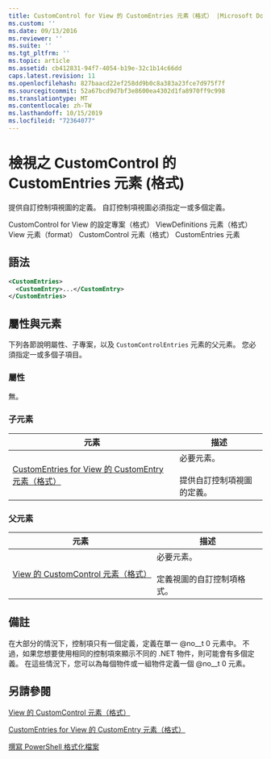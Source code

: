 ```yaml
---
title: CustomControl for View 的 CustomEntries 元素（格式） |Microsoft Docs
ms.custom: ''
ms.date: 09/13/2016
ms.reviewer: ''
ms.suite: ''
ms.tgt_pltfrm: ''
ms.topic: article
ms.assetid: cb412831-94f7-4054-b19e-32c1b14c66dd
caps.latest.revision: 11
ms.openlocfilehash: 827baacd22ef258dd9b0c8a383a23fce7d975f7f
ms.sourcegitcommit: 52a67bcd9d7bf3e8600ea4302d1fa8970ff9c998
ms.translationtype: MT
ms.contentlocale: zh-TW
ms.lasthandoff: 10/15/2019
ms.locfileid: "72364077"
---
```

# <a name="customentries-element-for-customcontrol-for-view-format"></a>檢視之 CustomControl 的 CustomEntries 元素 (格式)

提供自訂控制項視圖的定義。 自訂控制項視圖必須指定一或多個定義。

CustomControl for View 的設定專案（格式） ViewDefinitions 元素（格式） View 元素（format） CustomControl 元素（格式） CustomEntries 元素

## <a name="syntax"></a>語法

```xml
<CustomEntries>
  <CustomEntry>...</CustomEntry>
</CustomEntries>
```

## <a name="attributes-and-elements"></a>屬性與元素

下列各節說明屬性、子專案，以及 `CustomControlEntries` 元素的父元素。 您必須指定一或多個子項目。

### <a name="attributes"></a>屬性

無。

### <a name="child-elements"></a>子元素

|元素|描述|
|-------------|-----------------|
|[CustomEntries for View 的 CustomEntry 元素（格式）](./customentry-element-for-customentries-for-customcontrol-for-view-format.md)|必要元素。<br /><br /> 提供自訂控制項視圖的定義。|

### <a name="parent-elements"></a>父元素

|元素|描述|
|-------------|-----------------|
|[View 的 CustomControl 元素（格式）](./customcontrol-element-for-view-format.md)|必要元素。<br /><br /> 定義視圖的自訂控制項格式。|

## <a name="remarks"></a>備註

在大部分的情況下，控制項只有一個定義，定義在單一 @no__t 0 元素中。 不過，如果您想要使用相同的控制項來顯示不同的 .NET 物件，則可能會有多個定義。 在這些情況下，您可以為每個物件或一組物件定義一個 @no__t 0 元素。

## <a name="see-also"></a>另請參閱

[View 的 CustomControl 元素（格式）](./customcontrol-element-for-view-format.md)

[CustomEntries for View 的 CustomEntry 元素（格式）](./customentry-element-for-customentries-for-customcontrol-for-view-format.md)

[撰寫 PowerShell 格式化檔案](./writing-a-powershell-formatting-file.md)
